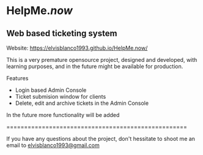 HelpMe.*now*
==
Web based ticketing system
---
Website: https://elvisblanco1993.github.io/HelpMe.now/

This is a very premature opensource project, designed and developed, with learning purposes, and in the future might be available for production.

Features
- Login based Admin Console
- Ticket submision window for clients
- Delete, edit and archive tickets in the Admin Console

In the future more functionality will be added

===================================================

If you have any questions about the project, don't hessitate to shoot me an email to elvisblanco1993@gmail.com

